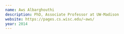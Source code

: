```yaml
---
name: Aws Albarghouthi
description: PhD, Associate Professor at UW-Madison
website: https://pages.cs.wisc.edu/~aws/
year: 2014
---
```

